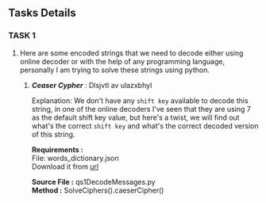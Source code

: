 ## Tasks Details

### TASK 1

1. Here are some encoded strings that we need to decode either using online decoder or with the help of any programming language, personally I am trying to solve these strings using python.

	1. ***Ceaser Cypher*** : Dlsjvtl av ulazxbhyl
		
		Explanation: We don't have any `shift key` available to decode this string, in one of the online decoders I've seen that they are using 7 as the default shift key value, but here's a twist, we will find out what's the correct `shift key` and what's the correct decoded version of this string. 

		**Requirements :**  
		File: words_dictionary.json  
		Download it from [url](https://raw.githubusercontent.com/dwyl/english-words/master/words_dictionary.json)
		
		**Source File :** qs1DecodeMessages.py  
        	**Method :** SolveCiphers().caeserCipher()
